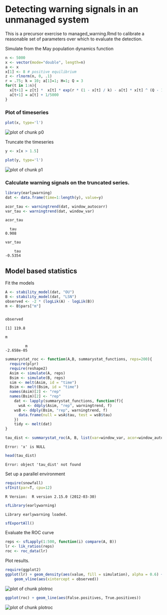 




# Detecting warning signals in an unmanaged system 

This is a precursor exercise to managed_warning.Rmd to calibrate a reasonable set of parameters over which to evaluate the detection.  






Simulate from the May population dynamics function





```r
n <- 5000
x <- vector(mode="double", length=n)
a <- x
x[1] <- 8 # positive equilibrium
z <- rlnorm(n, 0, .1)
r = .75; k = 10; a[1]=1; H=1; Q = 3
for(t in 1:n){
  x[t+1] = z[t] *  x[t] * exp(r * (1 - x[t] / k) - a[t] * x[t] ^ (Q - 1) / (x[t] ^ Q + H ^ Q)) 
  a[t+1] = a[t] + 1/5000
}
```






### Plot of timeseries 



```r
plot(x, type='l')
```

![plot of chunk p0](http://farm8.staticflickr.com/7109/7853389910_accc5973a0_o.png) 


Truncate the timeseries 



```r
y <- x[x > 1.5]
```






```r
plot(y, type='l')
```

![plot of chunk p1](http://farm8.staticflickr.com/7127/7853390098_f564834100_o.png) 


### Calculate warning signals on the truncated series. 



```r
library(earlywarning)
dat <- data.frame(time=1:length(y), value=y)
```






```r
acor_tau <- warningtrend(dat, window_autocorr)
var_tau <- warningtrend(dat, window_var)

acor_tau
```

```
  tau 
0.908 
```

```r
var_tau
```

```
    tau 
-0.5354 
```




## Model based statistics


Fit the models



```r
A <- stability_model(dat, "OU")
B <- stability_model(dat, "LSN")
observed <- -2 * (logLik(A) - logLik(B))
m <- B$pars["m"]


observed
```

```
[1] 119.8
```

```r
m
```

```
         m 
-2.658e-05 
```







```r
summarystat_roc <- function(A,B, summarystat_functions, reps=200){
  require(plyr)
  require(reshape2)
  Asim <- simulate(A, reps)
  Bsim <- simulate(B, reps)
  sim <- melt(Asim, id = "time")
  Bsim <- melt(Bsim, id = "time")
  names(Asim)[2] <- "rep"
  names(Bsim)[2] <- "rep"
	dat <- lapply(summarystat_functions, function(f){
	  wsA <- ddply(Asim, "rep", warningtrend, f)
  	wsB <- ddply(Bsim, "rep", warningtrend, f)
	  data.frame(null = wsA$tau, test = wsB$tau)
	})
	tidy <- melt(dat)
}

tau_dist <- summarystat_roc(A, B, list(var=window_var, acor=window_autocorr))
```

```
Error: 'x' is NULL
```

```r
head(tau_dist)
```

```
Error: object 'tau_dist' not found
```







Set up a parallel environment



```r
require(snowfall)
sfInit(par=T, cpu=12)
```

```
R Version:  R version 2.15.0 (2012-03-30) 

```

```r
sfLibrary(earlywarning)
```

```
Library earlywarning loaded.
```

```r
sfExportAll() 
```




Evaluate the ROC curve



```r
reps <- sfLapply(1:500, function(i) compare(A, B))
lr <- lik_ratios(reps)
roc <- roc_data(lr)
```




Plot results.



```r
require(ggplot2)
ggplot(lr) + geom_density(aes(value, fill = simulation), alpha = 0.6) + 
    geom_vline(aes(xintercept = observed))
```

![plot of chunk plotroc](http://farm9.staticflickr.com/8299/7853390294_d1b6a67098_o.png) 

```r
ggplot(roc) + geom_line(aes(False.positives, True.positives))
```

![plot of chunk plotroc](http://farm9.staticflickr.com/8422/7853390446_e6ba698978_o.png) 



